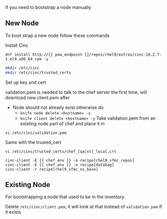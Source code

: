 If you need to bootstrap a node manually
## New Node
To boot strap a new node follow these commands

Install Cinc
```
dnf install http://{{ pow_endpoint }}/repos/rhel9/extras/cinc-18.2.7-1.el9.x86_64.rpm -y
```

```bash
mkdir /etc/cinc
mkdir /etc/cinc/trusted_certs
```

Set up key and cert

validation.pem is needed to talk to the chef server the first time, will download new client.pem after
- Node should not already exist otherwise do
	- `knife node delete <hostname> -y`
	- `knife client delete <hostname> -y`
Take validation.pem from an existing node part of chef and place it in
```
vi /etc/cinc/validation.pem
```

Same with the trusted_cert

```
vi /etc/cinc/trusted_certs/chef_[qa|xt]_local.crt
```

```
cinc-client -E {{ chef_env }} -o recipe[rhel9_sfmc_repos]
cinc-client -E {{ chef_env }} -o recipe[databag]
cinc-client -r recipe[rhel9_sfmc_os_base]
```

## Existing Node

For bootstrapping a node that used to be in the inventory.

Delete  `/etc/cinc/client.pem`, it will look at that instead of `validation.pem` if it exists